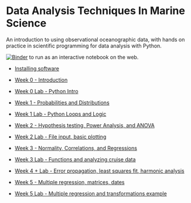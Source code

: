 # Data Analysis Techniques In Marine Science

An introduction to using observational oceanographic data, with hands on practice in scientific programming for data analysis with Python.

 [![Binder](http://mybinder.org/badge.svg)](http://mybinder.org:/repo/mlmldata2017/course-notes) to run as an interactive notebook on the web.

* [Installing software](software-installation)

* [Week 0 - Introduction](week00-introduction.ipynb)

* [Week 0 Lab - Python Intro](week00b-python-intro.ipynb)

* [Week 1 - Probabilities and Distributions](week01-probability_and_distributions.ipynb)

* [Week 1 Lab - Python Loops and Logic](week01b-python-loops-and-logic.ipynb)

* [Week 2  -  Hypothesis testing, Power Analysis, and ANOVA](week02a-hypothesis-power-anova.ipynb)

* [Week 2 Lab  -  File input, basic plotting](week02b-file-input.ipynb)

* [Week 3  -  Normality, Correlations, and Regressions](week03a-nonparam-corr-regress.ipynb)

* [Week 3 Lab -  Functions and analyzing cruise data](week03b-functions-cruisedata-continued.ipynb)

* [Week 4 + Lab -  Error propagation, least squares fit, harmonic analysis](week04-error-propagation-least-squares.ipynb)

* [Week 5 - Multiple regression, matrices, dates](week05a-multiple-regression-matrices-dates.ipynb)

* [Week 5 Lab - Multiple regression and transformations example](week05b-mult-regression-example.ipynb)

